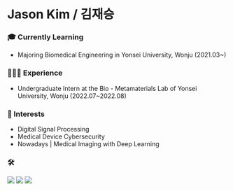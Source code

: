 **Jason Kim / 김재승**
========================


### 🎓 Currently Learning

- Majoring Biomedical Engineering in Yonsei University, Wonju (2021.03~)

### 👨🏻‍💻 Experience

- Undergraduate Intern at the Bio - Metamaterials Lab of Yonsei University, Wonju (2022.07~2022.08)

### 🔭 Interests

- Digital Signal Processing
- Medical Device Cybersecurity
- Nowadays | Medical Imaging with Deep Learning

### 🛠
<img src="https://img.shields.io/badge/Python-3766AB?style=square&logo=Python&logoColor=white"/></a>
<img src="https://img.shields.io/badge/MATLAB-FF6600?style=square&logo=Atlassian&logoColor=blue"/>
<img src="https://img.shields.io/badge/C-%2300599C.svg?style=square&logo=c&logoColor=white"/>
